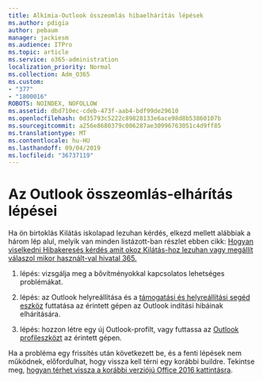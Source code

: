 ```yaml
---
title: Alkímia-Outlook összeomlás hibaelhárítás lépések
ms.author: pdigia
author: pebaum
manager: jackiesm
ms.audience: ITPro
ms.topic: article
ms.service: o365-administration
localization_priority: Normal
ms.collection: Adm_O365
ms.custom:
- "377"
- "1800016"
ROBOTS: NOINDEX, NOFOLLOW
ms.assetid: dbd710ec-cdeb-473f-aab4-bdf99de29610
ms.openlocfilehash: 0d35793c5222c89828133e6ace98d8b53860107b
ms.sourcegitcommit: a256e8680379c006287ae30996763051c4d9ff85
ms.translationtype: MT
ms.contentlocale: hu-HU
ms.lasthandoff: 09/04/2019
ms.locfileid: "36737119"
---
```

# <a name="outlook-crash-troubleshooting-steps"></a>Az Outlook összeomlás-elhárítás lépései

Ha ön birtoklás Kilátás iskolapad lezuhan kérdés, elkezd mellett alábbiak a három lép alul, melyik van minden listázott-ban részlet ebben cikk: [Hogyan viselkedni Hibakeresés kérdés amit okoz Kilátás-hoz lezuhan vagy megállít válaszol mikor használt-val hivatal 365.](https://docs.microsoft.com/exchange/troubleshoot/outlook-crashes/crash-issues)
  
1. lépés: vizsgálja meg a bővítményokkal kapcsolatos lehetséges problémákat.
  
2. lépés: az Outlook helyreállítása és a [támogatási és helyreállítási segéd eszköz](https://aka.ms/SaRA-OutlookWontStart) futtatása az érintett gépen az Outlook indítási hibáinak elhárítására.
  
3. lépés: hozzon létre egy új Outlook-profilt, vagy futtassa az [Outlook profileszközt](https://aka.ms/SaRA-OutlookSetupProfile) az érintett gépen.
  
Ha a probléma egy frissítés után következett be, és a fenti lépések nem működnek, előfordulhat, hogy vissza kell térni egy korábbi buildre. Tekintse meg, [hogyan térhet vissza a korábbi verziójú Office 2016 kattintásra](https://support.microsoft.com/help/2770432).
  